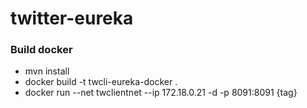 # twitter-eureka

### Build docker

- mvn install
- docker build -t twcli-eureka-docker .
- docker run --net twclientnet --ip 172.18.0.21 -d -p 8091:8091 {tag}

